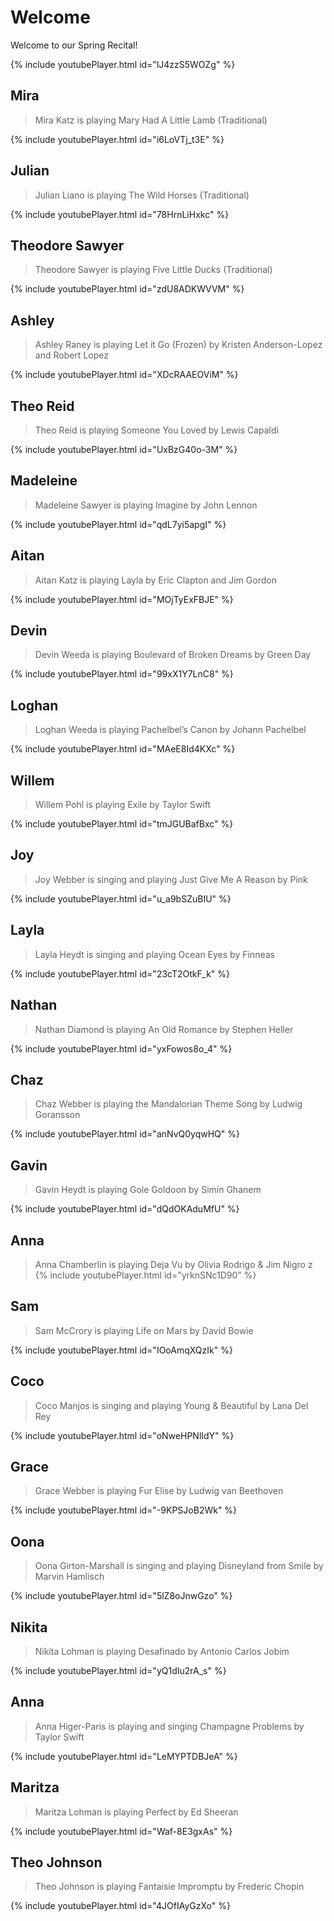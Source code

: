 # Welcome

Welcome to our Spring Recital!

{% include youtubePlayer.html id="lJ4zzS5WOZg" %}

## Mira
> Mira Katz is playing Mary Had A Little Lamb (Traditional)

{% include youtubePlayer.html id="i6LoVTj_t3E" %}

## Julian
> Julian Liano is playing The Wild Horses (Traditional)

{% include youtubePlayer.html id="78HrnLiHxkc" %}


## Theodore Sawyer
> Theodore Sawyer is playing Five Little Ducks (Traditional)

{% include youtubePlayer.html id="zdU8ADKWVVM" %}


## Ashley
> Ashley Raney is playing Let it Go (Frozen) by Kristen Anderson-Lopez and Robert Lopez

{% include youtubePlayer.html id="XDcRAAEOViM" %}


## Theo Reid
> Theo Reid is playing Someone You Loved by Lewis Capaldi

{% include youtubePlayer.html id="UxBzG40o-3M" %}

## Madeleine
> Madeleine Sawyer is playing Imagine by John Lennon

{% include youtubePlayer.html id="qdL7yi5apgI" %}

## Aitan
> Aitan Katz is playing Layla by Eric Clapton and Jim Gordon

{% include youtubePlayer.html id="MOjTyExFBJE" %}

## Devin
> Devin Weeda is playing Boulevard of Broken Dreams by Green Day

{% include youtubePlayer.html id="99xX1Y7LnC8" %}

## Loghan
> Loghan Weeda is playing Pachelbel’s Canon by Johann Pachelbel

{% include youtubePlayer.html id="MAeE8Id4KXc" %}

## Willem
> Willem Pohl is playing Exile by Taylor Swift

{% include youtubePlayer.html id="tmJGUBafBxc" %}

## Joy
> Joy Webber is singing and playing Just Give Me A Reason by Pink

{% include youtubePlayer.html id="u_a9bSZuBIU" %}

## Layla
> Layla Heydt is singing and playing Ocean Eyes by Finneas

{% include youtubePlayer.html id="23cT2OtkF_k" %}

## Nathan
> Nathan Diamond is playing An Old Romance by Stephen Heller

{% include youtubePlayer.html id="yxFowos8o_4" %}

## Chaz
> Chaz Webber is playing the Mandalorian Theme Song by Ludwig Goransson

{% include youtubePlayer.html id="anNvQ0yqwHQ" %}

## Gavin
> Gavin Heydt is playing Gole Goldoon by Simin Ghanem

{% include youtubePlayer.html id="dQdOKAduMfU" %}

## Anna
> Anna Chamberlin is playing Deja Vu by Olivia Rodrigo & Jim Nigro
z
{% include youtubePlayer.html id="yrknSNc1D90" %}

## Sam
> Sam McCrory is playing Life on Mars by David Bowie

{% include youtubePlayer.html id="IOoAmqXQzIk" %}

## Coco
> Coco Manjos is singing and playing Young & Beautiful by Lana Del Rey

{% include youtubePlayer.html id="oNweHPNlIdY" %}

## Grace
> Grace Webber is playing Fur Elise by Ludwig van Beethoven

{% include youtubePlayer.html id="-9KPSJoB2Wk" %}

## Oona
> Oona Girton-Marshall is singing and playing Disneyland from Smile by Marvin Hamlisch

{% include youtubePlayer.html id="5lZ8oJnwGzo" %}

## Nikita
> Nikita Lohman is playing Desafinado by Antonio Carlos Jobim

{% include youtubePlayer.html id="yQ1dIu2rA_s" %}

## Anna
> Anna Higer-Paris is playing and singing Champagne Problems by Taylor Swift

{% include youtubePlayer.html id="LeMYPTDBJeA" %}

## Maritza
> Maritza Lohman is playing Perfect by Ed Sheeran

{% include youtubePlayer.html id="Waf-8E3gxAs" %}

## Theo Johnson
> Theo Johnson is playing Fantaisie Impromptu by Frederic Chopin

{% include youtubePlayer.html id="4JOfIAyGzXo" %}

